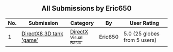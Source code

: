 ﻿<div align="center">

## All Submissions by Eric650

</div>

No.  | Submission | Category | By   | User Rating
---- | ---------- | -------- | ---- | -----------
1 | [DirectX8 3D tank 'game'<br />](https://github.com/Planet-Source-Code/eric650-directx8-3d-tank-game__1-25406) | [DirectX<br /><sup>Visual Basic</sup>](../ByCategory/directx__1-44.md) | Eric650 | 5.0 (25 globes from 5 users)
